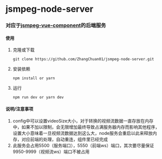 jsmpeg-node-server
================
### 对应于[jsmpeg-vue-component](https://github.com/ZhangChuan01/jsmpeg-vue-component)的后端服务

#### 使用
1. 克隆或下载
    ```  
    git clone https://github.com/ZhangChuan01/jsmpeg-node-server.git
    ```
2. 安装依赖  
    ```
    npm install or yarn
    ```
3. 运行 
    ```
    npm run dev or yarn dev
    ```
#### 说明/注意事项
1. config中可以设置videoSize大小，对于转换的视频流数据一直存放在内存中，如果不加以限制，会无限增加最终导致占满服务器内存而影响其他程序，设置大小意味着一旦视频流数据达到这么大，node服务会重启以此来释放内存，对应前端的处理，自动重连，组件里已经完成
2. 此服务会占用5500（服务端口），5550（前端ws）端口，其次要尽量保证9950-9999（视频流ws）端口不被占用